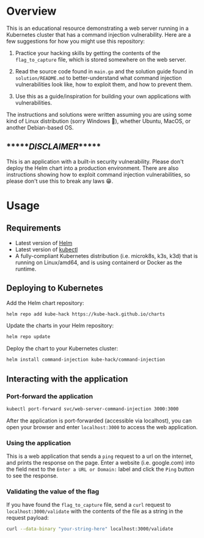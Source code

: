 # Overview

This is an educational resource demonstrating a web server running in a Kubernetes cluster that has a command injection vulnerability. Here are a few suggestions for how you might use this repository:

1. Practice your hacking skills by getting the contents of the `flag_to_capture` file, which is stored somewhere on the web server.

2. Read the source code found in `main.go` and the solution guide found in `solution/README.md` to better-understand what command injection vulnerabilities look like, how to exploit them, and how to prevent them.

3. Use this as a guide/inspiration for building your own applications with vulnerabilities.

The instructions and solutions were written assuming you are using some kind of Linux distribution (sorry Windows :grimacing:), whether Ubuntu, MacOS, or another Debian-based OS.

## \*\*\*\*\**DISCLAIMER*\*\*\*\*\*

This is an application with a built-in security vulnerability. Please don't deploy the Helm chart into a production environment. There are also instructions showing how to exploit command injection vulnerabilities, so please don't use this to break any laws :grin:.

# Usage

## Requirements

- Latest version of [Helm](https://helm.sh/docs/intro/install/)
- Latest version of [kubectl](https://kubernetes.io/docs/tasks/tools/#kubectl)
- A fully-compliant Kubernetes distribution (i.e. microk8s, k3s, k3d) that is running on Linux/amd64, and is using containerd or Docker as the runtime.

## Deploying to Kubernetes

Add the Helm chart repository:

```sh
helm repo add kube-hack https://kube-hack.github.io/charts
```

Update the charts in your Helm repository:

```sh
helm repo update
```

Deploy the chart to your Kubernetes cluster:

```sh
helm install command-injection kube-hack/command-injection
```

## Interacting with the application

### Port-forward the application

```sh
kubectl port-forward svc/web-server-command-injection 3000:3000
```

After the application is port-forwarded (accessible via localhost), you can open your browser and enter `localhost:3000` to access the web application.

### Using the application

This is a web application that sends a `ping` request to a url on the internet, and prints the response on the page. Enter a website (i.e. google.com) into the field next to the `Enter a URL or Domain:` label and click the `Ping` button to see the response.

### Validating the value of the flag

If you have found the `flag_to_capture` file, send a `curl` request to `localhost:3000/validate` with the contents of the file as a string in the request payload:

```sh
curl --data-binary "your-string-here" localhost:3000/validate
```
